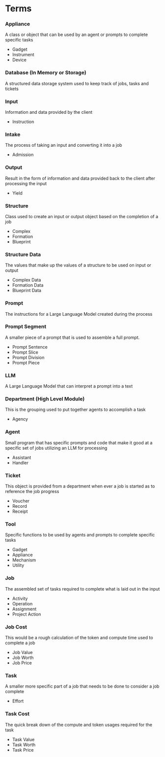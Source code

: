 # Terms

### Appliance

A class or object that can be used by an agent or prompts to complete specific tasks

- Gadget
- Instrument
- Device

### Database (In Memory or Storage)

A structured data storage system used to keep track of jobs, tasks and tickets

### Input

Information and data provided by the client

- Instruction

### Intake

The process of taking an input and converting it into a job

- Admission

### Output

Result in the form of information and data provided back to the client after processing the input

- Yield

### Structure

Class used to create an input or output object based on the completion of a job

- Complex
- Formation
- Blueprint

### Structure Data

The values that make up the values of a structure to be used on input or output

- Complex Data
- Formation Data
- Blueprint Data

### Prompt

The instructions for a Large Language Model created during the process

### Prompt Segment

A smaller piece of a prompt that is used to assemble a full prompt.

- Prompt Sentence
- Prompt Slice
- Prompt Division
- Prompt Piece

### LLM

A Large Language Model that can interpret a prompt into a text

### Department (High Level Module)

This is the grouping used to put together agents to accomplish a task

- Agency

### Agent

Small program that has specific prompts and code that make it good at a specific set of jobs utilizing an LLM for processing

- Assistant
- Handler

### Ticket

This object is provided from a department when ever a job is started as to reference the job progress

- Voucher
- Record
- Receipt

### Tool

Specific functions to be used by agents and prompts to complete specific tasks

- Gadget
- Appliance
- Mechanism
- Utility

### Job

The assembled set of tasks required to complete what is laid out in the input

- Activity
- Operation
- Assignment
- Project Action

### Job Cost

This would be a rough calculation of the token and compute time used to complete a job

- Job Value
- Job Worth
- Job Price

### Task

A smaller more specific part of a job that needs to be done to consider a job complete

- Effort

### Task Cost

The quick break down of the compute and token usages required for the task

- Task Value
- Task Worth
- Task Price